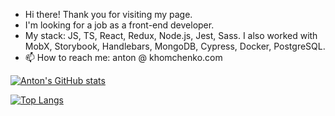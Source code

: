 - Hi there! Thank you for visiting my page.
- I'm looking for a job as a front-end developer.
- My stack: JS, TS, React, Redux, Node.js, Jest, Sass. I also worked with MobX, Storybook, Handlebars, MongoDB, Cypress, Docker, PostgreSQL.
- 📫 How to reach me: anton @ khomchenko.com

[![Anton's GitHub stats](https://github-readme-stats.vercel.app/api?username=khomch&show_icons=true&theme=transparent)](https://github.com/anuraghazra/github-readme-stats)

[![Top Langs](https://github-readme-stats.vercel.app/api/top-langs/?username=khomch&show_icons=true&theme=transparent)](https://github.com/anuraghazra/github-readme-stats)

<!---
khomch/khomch is a ✨ special ✨ repository because its `README.md` (this file) appears on your GitHub profile.
You can click the Preview link to take a look at your changes.
--->
